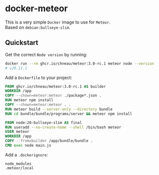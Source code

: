 # docker-meteor

This is a very simple `Docker` image to use for `Meteor`.  
Based on `debian:bullseye-slim`.

## Quickstart

Get the correct `Node version` by running:

```bash
docker run --rm ghcr.io/chneau/meteor:3.0-rc.1 meteor node --version
# v20.11.1
```

Add a `Dockerfile` to your project:

```Dockerfile
FROM ghcr.io/chneau/meteor:3.0-rc.1 AS builder
WORKDIR /app
COPY --chown=meteor:meteor ./package*.json .
RUN meteor npm install
COPY --chown=meteor:meteor . .
RUN meteor build --server-only --directory bundle
RUN cd bundle/bundle/programs/server && meteor npm install

FROM node:20-bullseye-slim AS final
RUN useradd --no-create-home --shell /bin/bash meteor
USER meteor
WORKDIR /app
COPY --from=builder /app/bundle/bundle .
CMD exec node main.js
```

Add a `.dockerignore`:

```
node_modules
.meteor/local
```
